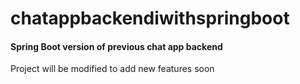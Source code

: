 # chatappbackendiwithspringboot
#### Spring Boot version of previous chat app backend

Project will be modified to add new features soon
